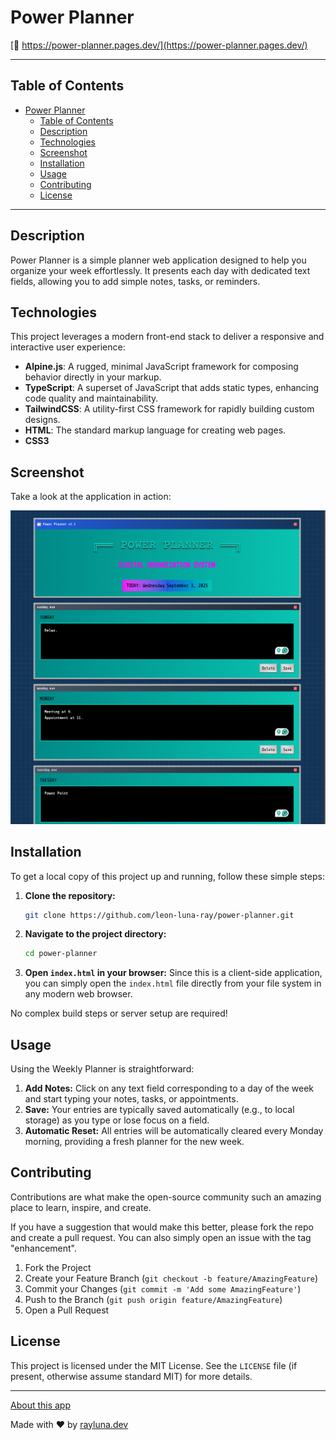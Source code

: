 # Power Planner

[🚀 https://power-planner.pages.dev/](https://power-planner.pages.dev/)

---

## Table of Contents

- [Power Planner](#power-planner)
  - [Table of Contents](#table-of-contents)
  - [Description](#description)
  - [Technologies](#technologies)
  - [Screenshot](#screenshot)
  - [Installation](#installation)
  - [Usage](#usage)
  - [Contributing](#contributing)
  - [License](#license)

---

## Description

Power Planner is a simple planner web application designed to help you organize your week effortlessly. It presents each day with dedicated text fields, allowing you to add simple notes, tasks, or reminders.

## Technologies

This project leverages a modern front-end stack to deliver a responsive and interactive user experience:

*   **Alpine.js**: A rugged, minimal JavaScript framework for composing behavior directly in your markup.
*   **TypeScript**: A superset of JavaScript that adds static types, enhancing code quality and maintainability.
*   **TailwindCSS**: A utility-first CSS framework for rapidly building custom designs.
*   **HTML**: The standard markup language for creating web pages.
*   **CSS3**

## Screenshot

Take a look at the application in action:

![Power Planner Screenshot](./public/images/power-planner.png)

## Installation

To get a local copy of this project up and running, follow these simple steps:

1.  **Clone the repository:**
    ```bash
    git clone https://github.com/leon-luna-ray/power-planner.git
    ```
2.  **Navigate to the project directory:**
    ```bash
    cd power-planner
    ```
3.  **Open `index.html` in your browser:**
    Since this is a client-side application, you can simply open the `index.html` file directly from your file system in any modern web browser.

No complex build steps or server setup are required!

## Usage

Using the Weekly Planner is straightforward:

1.  **Add Notes:** Click on any text field corresponding to a day of the week and start typing your notes, tasks, or appointments.
2.  **Save:** Your entries are typically saved automatically (e.g., to local storage) as you type or lose focus on a field.
3.  **Automatic Reset:** All entries will be automatically cleared every Monday morning, providing a fresh planner for the new week.

## Contributing

Contributions are what make the open-source community such an amazing place to learn, inspire, and create.

If you have a suggestion that would make this better, please fork the repo and create a pull request. You can also simply open an issue with the tag "enhancement".

1.  Fork the Project
2.  Create your Feature Branch (`git checkout -b feature/AmazingFeature`)
3.  Commit your Changes (`git commit -m 'Add some AmazingFeature'`)
4.  Push to the Branch (`git push origin feature/AmazingFeature`)
5.  Open a Pull Request

## License

This project is licensed under the MIT License. See the `LICENSE` file (if present, otherwise assume standard MIT) for more details.

---
[About this app](https://rayluna.dev/projects/power-planner)

Made with ❤️ by [rayluna.dev](https://www.rayluna.dev)